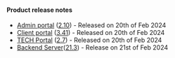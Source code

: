 #### Product release notes
* [Admin portal](/release-notes/admin) ([2.10](/configs/release-notes/admin/v2.10)) - Released on 20th of Feb 2024
* [Client portal](/release-notes/portal) ([3.41](/configs/release-notes/portal/v3.41)) - Released on 20th of Feb 2024
* [TECH Portal](/release-notes/tech) ([2.7](/configs/release-notes/tech/v2.7)) - Released on 20th of Feb 2024
* [Backend Server](/release-notes/server)([21.3](/configs/release-notes/server/v21.3)) - Release on 21st of Feb 2024
